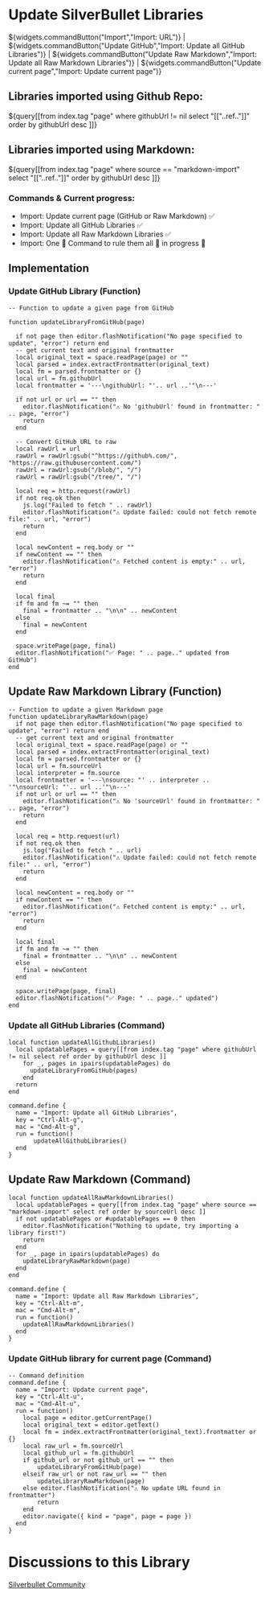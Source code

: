 # Update SilverBullet Libraries 

${widgets.commandButton("Import","Import: URL")} | ${widgets.commandButton("Update GitHub","Import: Update all GitHub Libraries")} | ${widgets.commandButton("Update Raw Markdown","Import: Update all Raw Markdown Libraries")} | ${widgets.commandButton("Update current page","Import: Update current page")}


## Libraries imported using **Github Repo**:
${query[[from index.tag "page"
where githubUrl != nil 
select "[["..ref.."]]"
order by githubUrl desc 
]]}

## Libraries imported using **Markdown**:
${query[[from index.tag "page"
where source == "markdown-import" 
select  "[["..ref.."]]"
order by githubUrl desc 
]]} 

### Commands & Current progress:
- Import: Update current page (GitHub or Raw Markdown) ✅
- Import: Update all GitHub Libraries ✅
- Import: Update all Raw Markdown Libraries ✅
- Import: One 💍 Command to rule them all  🚧 in progress 🚧


## Implementation 

### Update GitHub Library (Function)
```space-lua
-- Function to update a given page from GitHub

function updateLibraryFromGitHub(page)

  if not page then editor.flashNotification("No page specified to update", "error") return end
  -- get current text and original frontmatter
  local original_text = space.readPage(page) or ""
  local parsed = index.extractFrontmatter(original_text)
  local fm = parsed.frontmatter or {}
  local url = fm.githubUrl
  local frontmatter = '---\ngithubUrl: "'.. url ..'"\n---'

  if not url or url == "" then
    editor.flashNotification("⚠️ No 'githubUrl' found in frontmatter: " .. page, "error")
    return
  end

  -- Convert GitHub URL to raw
  local rawUrl = url
  rawUrl = rawUrl:gsub("^https://github%.com/", "https://raw.githubusercontent.com/")
  rawUrl = rawUrl:gsub("/blob/", "/")
  rawUrl = rawUrl:gsub("/tree/", "/")

  local req = http.request(rawUrl)
  if not req.ok then
    js.log("Failed to fetch " .. rawUrl)
    editor.flashNotification("⚠️ Update failed: could not fetch remote file:" .. url, "error")
    return
  end

  local newContent = req.body or ""
  if newContent == "" then
    editor.flashNotification("⚠️ Fetched content is empty:" .. url, "error")
    return
  end

  local final
  if fm and fm ~= "" then
    final = frontmatter .. "\n\n" .. newContent
  else
    final = newContent
  end

  space.writePage(page, final)
  editor.flashNotification("✅ Page: " .. page.." updated from GitHub")
end

```

## Update Raw Markdown Library (Function)
```space-lua
-- Function to update a given Markdown page
function updateLibraryRawMarkdown(page)
  if not page then editor.flashNotification("No page specified to update", "error") return end
  -- get current text and original frontmatter
  local original_text = space.readPage(page) or ""
  local parsed = index.extractFrontmatter(original_text)
  local fm = parsed.frontmatter or {}
  local url = fm.sourceUrl
  local interpreter = fm.source
  local frontmatter = '---\nsource: "' .. interpreter .. '"\nsourceUrl: "'.. url ..'"\n---'
  if not url or url == "" then
    editor.flashNotification("⚠️ No 'sourceUrl' found in frontmatter: " .. page, "error")
    return
  end
  
  local req = http.request(url)
  if not req.ok then
    js.log("Failed to fetch " .. url)
    editor.flashNotification("⚠️ Update failed: could not fetch remote file:" .. url, "error")
    return
  end

  local newContent = req.body or ""
  if newContent == "" then
    editor.flashNotification("⚠️ Fetched content is empty:" .. url, "error")
    return
  end

  local final
  if fm and fm ~= "" then
    final = frontmatter .. "\n\n" .. newContent
  else
    final = newContent
  end

  space.writePage(page, final)
  editor.flashNotification("✅ Page: " .. page.." updated")
end

```



### Update all GitHub Libraries (Command)
```space-lua
local function updateAllGithubLibraries()
  local updatablePages = query[[from index.tag "page" where githubUrl != nil select ref order by githubUrl desc ]]
    for _, pages in ipairs(updatablePages) do
      updateLibraryFromGitHub(pages)
    end
  return
end

command.define {
  name = "Import: Update all GitHub Libraries",
  key = "Ctrl-Alt-g",
  mac = "Cmd-Alt-g",
  run = function()
       updateAllGithubLibraries()
  end
}

```


## Update Raw Markdown (Command)
```space-lua
local function updateAllRawMarkdownLibraries()
  local updatablePages = query[[from index.tag "page" where source == "markdown-import" select ref order by sourceUrl desc ]]
  if not updatablePages or #updatablePages == 0 then
    editor.flashNotification("Nothing to update, try importing a library first!") 
    return
  end
  for _, page in ipairs(updatablePages) do
    updateLibraryRawMarkdown(page)
  end
end

command.define {
  name = "Import: Update all Raw Markdown Libraries",
  key = "Ctrl-Alt-m",
  mac = "Cmd-Alt-m",
  run = function()
    updateAllRawMarkdownLibraries()
  end
}
```


### Update GitHub library for current page (Command)
```space-lua
-- Command definition
command.define {
  name = "Import: Update current page",
  key = "Ctrl-Alt-u",
  mac = "Cmd-Alt-u",
  run = function()
    local page = editor.getCurrentPage()
    local original_text = editor.getText()
    local fm = index.extractFrontmatter(original_text).frontmatter or {}
    local raw_url = fm.sourceUrl
    local github_url = fm.githubUrl
    if github_url or not github_url == "" then
        updateLibraryFromGitHub(page)
    elseif raw_url or not raw_url == "" then
        updateLibraryRawMarkdown(page)
    else editor.flashNotification("⚠️ No update URL found in frontmatter")
        return
    end
    editor.navigate({ kind = "page", page = page })
  end
}
```


# Discussions to this Library
[Silverbullet Community](https://community.silverbullet.md/t/space-lua-command-to-update-silverbullet-libraries/3421?u=mr.red)

